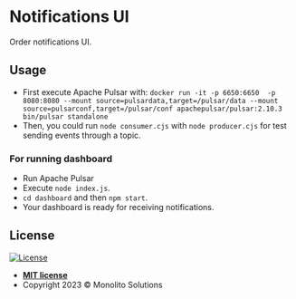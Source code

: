 # Notifications UI

Order notifications UI.

## Usage

- First execute Apache Pulsar with: `docker run -it -p 6650:6650  -p 8080:8080 --mount source=pulsardata,target=/pulsar/data --mount source=pulsarconf,target=/pulsar/conf apachepulsar/pulsar:2.10.3 bin/pulsar standalone`
- Then, you could run `node consumer.cjs` with `node producer.cjs` for test sending events through a topic.

### For running dashboard

- Run Apache Pulsar
- Execute `node index.js`.
- `cd dashboard` and then `npm start`.
- Your dashboard is ready for receiving notifications.

## License

[![License](http://img.shields.io/:license-mit-blue.svg?style=flat-square)](http://badges.mit-license.org)

- **[MIT license](LICENSE)**
- Copyright 2023 © Monolito Solutions
